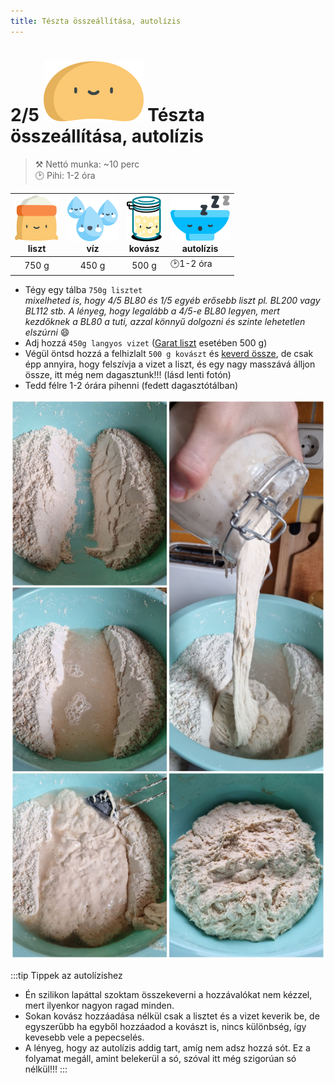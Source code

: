 ```yaml
---
title: Tészta összeállítása, autolízis
---
```


# 2/5 ![a](/img/icons/dough_48px.svg) Tészta összeállítása, autolízis
>⚒️ Nettó munka: ~10 perc  
>🕑 Pihi: 1-2 óra  

|![lisz](/img/icons/liszt_36px.svg "liszt")<br/>liszt|![viz](/img/icons/viz_36px.svg "víz")<br/>víz|![kovasz](/img/icons/kovasz_36px.svg "kovász") <br/>kovász|![tal](/img/icons/tal_sleeps_36px.svg "autolízis") <br/>autolízis|
|:---:|:---:|:---:|---|
|750 g|450 g|500 g|🕑1-2 óra|

- Tégy egy tálba `750g lisztet`  
*mixelheted is, hogy 4/5 BL80 és 1/5 egyéb erősebb liszt pl. BL200 vagy BL112 stb. A lényeg, hogy legalább a 4/5-e BL80 legyen, mert kezdőknek a BL80 a tuti, azzal könnyű dolgozni és szinte lehetetlen elszúrni* 😄
- Adj hozzá `450g langyos vizet` ([Garat liszt](https://garatmalom.hu/) esetében 500 g)
- Végül öntsd hozzá a felhizlalt `500 g kovászt` és [keverd össze](https://www.instagram.com/p/Bve4fH3lHyE/), de csak épp annyira, hogy felszívja a vizet a liszt, és egy nagy masszává álljon össze, itt még nem dagasztunk!!! (lásd lenti fotón)
- Tedd félre 1-2 órára pihenni (fedett dagasztótálban)

![assembly1](/img/photos/assemble1.jpg "így keverd össze 🥣")

:::tip Tippek az autolízishez
- Én szilikon lapáttal szoktam összekeverni a hozzávalókat nem kézzel, mert ilyenkor nagyon ragad minden.
- Sokan kovász hozzáadása nélkül csak a lisztet és a vizet keverik be, de egyszerűbb ha egyből hozzáadod a kovászt is, nincs különbség, így kevesebb vele a pepecselés.
- A lényeg, hogy az autolízis addig tart, amíg nem adsz hozzá sót. Ez a folyamat megáll, amint belekerül a só, szóval itt még szigorúan só nélkül!!!
:::
